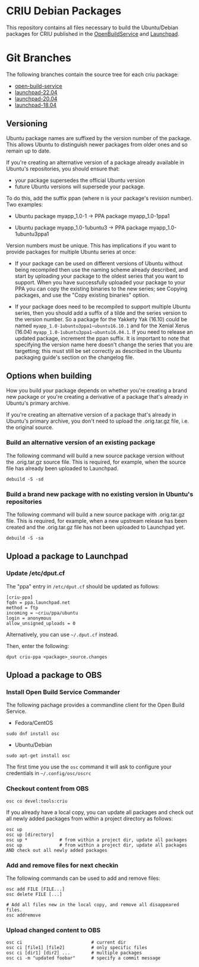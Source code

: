 # CRIU Debian Packages

This repository contains all files necessary to build the Ubuntu/Debian packages for CRIU published in the [OpenBuildService](https://build.opensuse.org/project/show/devel:tools:criu) and [Launchpad](https://launchpad.net/~criu).

# Git Branches

The following branches contain the source tree for each criu package:

- [open-build-service](https://github.com/rst0git/criu-deb-packages/tree/open-build-service)
- [launchpad-22.04](https://github.com/rst0git/criu-deb-packages/tree/launchpad-22.04)
- [launchpad-20.04](https://github.com/rst0git/criu-deb-packages/tree/launchpad-20.04)
- [launchpad-18.04](https://github.com/rst0git/criu-deb-packages/tree/launchpad-18.04)

## Versioning
Ubuntu package names are suffixed by the version number of the package. This allows Ubuntu to distinguish newer packages from older ones and so remain up to date.

If you're creating an alternative version of a package already available in Ubuntu's repositories, you should ensure that:

- your package supersedes the official Ubuntu version
- future Ubuntu versions will supersede your package.

To do this, add the suffix ppan (where n is your package's revision number). Two examples:

- Ubuntu package myapp_1.0-1 → PPA package myapp_1.0-1ppa1

- Ubuntu package myapp_1.0-1ubuntu3 → PPA package myapp_1.0-1ubuntu3ppa1

Version numbers must be unique. This has implications if you want to provide packages for multiple Ubuntu series at once:

- If your package can be used on different versions of Ubuntu without being recompiled then use the naming scheme already described, and start by uploading your package to the oldest series that you want to support. When you have successfully uploaded your package to your PPA you can copy the existing binaries to the new series; see Copying packages, and use the "Copy existing binaries" option.

- If your package does need to be recompiled to support multiple Ubuntu series, then you should add a suffix of a tilde and the series version to the version number. So a package for the Yakkety Yak (16.10) could be named `myapp_1.0-1ubuntu3ppa1~ubuntu16.10.1` and for the Xenial Xerus (16.04) `myapp_1.0-1ubuntu3ppa1~ubuntu16.04.1`. If you need to release an updated package, increment the ppan suffix. It is important to note that specifying the version name here doesn't change the series that you are targetting; this must still be set correctly as described in the Ubuntu packaging guide's section on the changelog file.

## Options when building

How you build your package depends on whether you're creating a brand new
package or you're creating a derivative of a package that's already in Ubuntu's
primary archive.

If you're creating an alternative version of a package that's already in
Ubuntu's primary archive, you don't need to upload the .orig.tar.gz file, i.e.
the original source.

### Build an alternative version of an existing package

The following command will build a new source package version without the .orig.tar.gz source file.
This is required, for example, when the source file has already been uploaded to Launchpad.

```console
debuild -S -sd
```

### Build a brand new package with no existing version in Ubuntu's repositories

The following command will build a new source package with .orig.tar.gz file. This is required, for example, when a new upstream release has been created and the .orig.tar.gz file has not been uploaded to Launchpad yet.

```console
debuild -S -sa
```

## Upload a package to Launchpad

### Update /etc/dput.cf

The "ppa" entry in `/etc/dput.cf` should be updated as follows:

```
[criu-ppa]
fqdn = ppa.launchpad.net
method = ftp
incoming = ~criu/ppa/ubuntu
login = anonymous
allow_unsigned_uploads = 0
```

Alternatively, you can use `~/.dput.cf` instead.

Then, enter the following:
```console
dput criu-ppa <package>_source.changes
```

## Upload a package to OBS

### Install Open Build Service Commander

The following pachage provides a commandline client for the Open Build Service.

- Fedora/CentOS

```console
sudo dnf install osc
```

- Ubuntu/Debian

```console
sudo apt-get install osc
```

The first time you use the `osc` command it will ask to configure your credentials in `~/.config/osc/oscrc`

### Checkout content from OBS

```
osc co devel:tools:criu
```

If you already have a local copy, you can update all packages and check out all newly added packages from within a project directory as follows:

```
osc up
osc up [directory]
osc up *            # from within a project dir, update all packages
osc up              # from within a project dir, update all packages AND check out all newly added packages
```

### Add and remove files for next checkin

The following commands can be used to add and remove files:

```
osc add FILE [FILE...]
osc delete FILE [...]

# Add all files new in the local copy, and remove all disappeared files.
osc addremove
```

### Upload changed content to OBS


```
osc ci                          # current dir
osc ci [file1] [file2]          # only specific files
osc ci [dir1] [dir2] ...        # multiple packages
osc ci -m "updated foobar"      # specify a commit message
```
